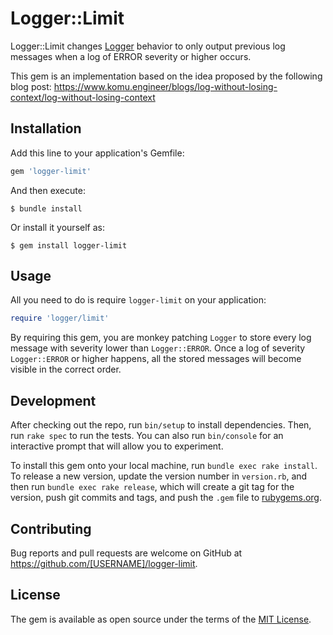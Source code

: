 # Logger::Limit

Logger::Limit changes [Logger](https://github.com/ruby/logger) behavior to only output previous log messages when a log of ERROR severity or higher occurs.

This gem is an implementation based on the idea proposed by the following blog post: https://www.komu.engineer/blogs/log-without-losing-context/log-without-losing-context

## Installation

Add this line to your application's Gemfile:

```ruby
gem 'logger-limit'
```

And then execute:

    $ bundle install

Or install it yourself as:

    $ gem install logger-limit

## Usage

All you need to do is require `logger-limit` on your application:

```ruby
require 'logger/limit'
```

By requiring this gem, you are monkey patching `Logger` to store every log message with severity lower than `Logger::ERROR`. Once a log of severity `Logger::ERROR` or higher happens, all the stored messages will become visible in the correct order.

## Development

After checking out the repo, run `bin/setup` to install dependencies. Then, run `rake spec` to run the tests. You can also run `bin/console` for an interactive prompt that will allow you to experiment.

To install this gem onto your local machine, run `bundle exec rake install`. To release a new version, update the version number in `version.rb`, and then run `bundle exec rake release`, which will create a git tag for the version, push git commits and tags, and push the `.gem` file to [rubygems.org](https://rubygems.org).

## Contributing

Bug reports and pull requests are welcome on GitHub at https://github.com/[USERNAME]/logger-limit.


## License

The gem is available as open source under the terms of the [MIT License](https://opensource.org/licenses/MIT).
